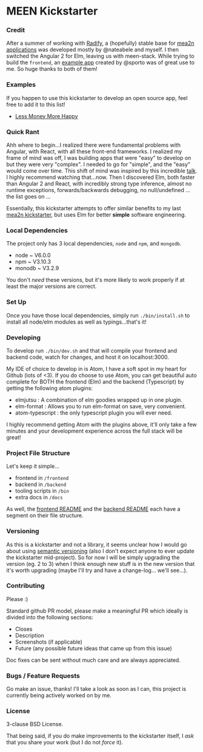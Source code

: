 # MEEN Kickstarter

### Credit

After a summer of working with [Radify](http://radify.io), a (hopefully) stable
base for [mea2n applications](https://github.com/amilner42/mea2n-kickstarter)
was developed mostly by @nateabele and myself. I then switched the Angular 2 for
Elm, leaving us with meen-stack. While trying to build the `frontend`, an
[example app](https://github.com/sporto/elm-tutorial-app/) created by @sporto
was of great use to me. So huge thanks to both of them!

### Examples

If you happen to use this kickstarter to develop an open source app, feel free to
add it to this list!

- [Less Money More Happy](https://github.com/amilner42/less-money-more-happy)

### Quick Rant

Ahh where to begin...I realized there were fundamental problems with Angular,
with React, with all these front-end frameworks. I realized my frame of mind was
off, I was building apps that were "easy" to develop on but they were very
"complex". I needed to go for "simple", and the "easy" would come over time.
This shift of mind was inspired by this incredible
[talk](https://www.youtube.com/watch?v=rI8tNMsozo0). I highly recommend watching
that...now. Then I discovered Elm, both faster than Angular 2 and React,
with incredibly strong type inference, almost no runtime exceptions,
forwards/backwards debugging, no null/undefined ... the list goes on ...

Essentially, this kickstarter attempts to offer similar benefits to my last
[mea2n kickstarter](https://github.com/amilner42/mea2n-kickstarter), but uses
Elm for better **simple** software engineering.

### Local Dependencies

The project only has 3 local dependencies, `node` and `npm`, and `mongodb`.
  - node ~ V6.0.0
  - npm ~ V3.10.3
  - monodb ~ V3.2.9

You don't _need_ these versions, but it's more likely to work properly if at
least the major versions are correct.

### Set Up

Once you have those local dependencies, simply run `./bin/install.sh` to install
all node/elm modules as well as typings...that's it!

### Developing

To develop run `./bin/dev.sh` and that will compile your frontend and backend
code, watch for changes, and host it on localhost:3000.

My IDE of choice to develop in is Atom, I have a soft spot in my heart for
Github (lots of <3). If you do choose to use Atom, you can get beautiful auto
complete for BOTH the frontend (Elm) and the backend (Typescript) by getting
the following atom plugins:
  - elmjutsu : A combination of elm goodies wrapped up in one plugin.
  - elm-format : Allows you to run elm-format on save, very convenient.
  - atom-typescript : the only typescript plugin you will ever need.

I highly recommend getting Atom with the plugins above, it'll only take a few
minutes and your development experience across the full stack will be great!

### Project File Structure

Let's keep it simple...
  - frontend in `/frontend`
  - backend in `/backend`
  - tooling scripts in `/bin`
  - extra docs in `/docs`

As well, the [frontend README](/frontend/README.md) and the
[backend README](/backend/README.md) each have a segment on their file
structure.

### Versioning

As this is a kickstarter and not a library, it seems unclear how I would go
about using [semantic versioning](http://semver.org/) (also I don't expect
anyone to ever update the kickstarter mid-project). So for now I will be simply
upgrading the version (eg. 2 to 3) when I think enough new stuff is in the
new version that it's worth upgrading (maybe I'll try and have a change-log...
we'll see...).

### Contributing

Please :)

Standard github PR model, please make a meaningful PR which ideally is divided
into the following sections:
  - Closes
  - Description
  - Screenshots (if applicable)
  - Future (any possible future ideas that came up from this issue)

Doc fixes can be sent without much care and are always appreciated.

### Bugs / Feature Requests

Go make an issue, thanks! I'll take a look as soon as I can, this project is
currently being actively worked on by me.

### License

3-clause BSD License.

That being said, if you do make improvements to the kickstarter itself, I *ask*
that you share your work (but I do not *force* it).
